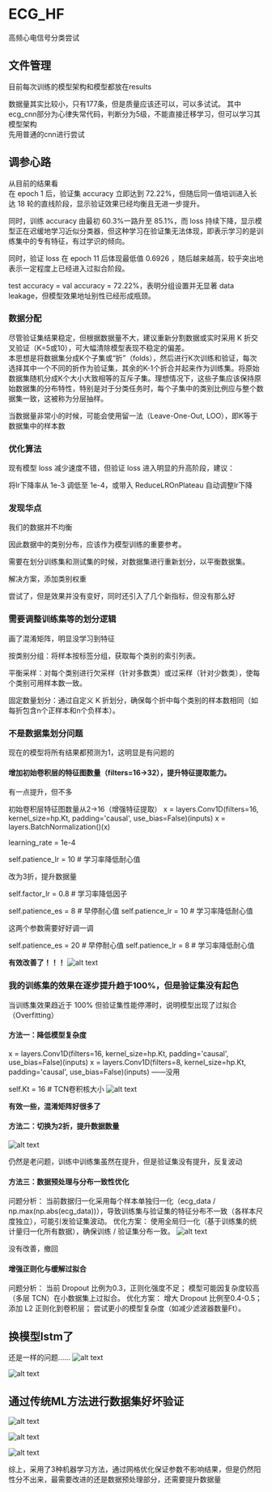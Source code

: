 # ECG_HF
高频心电信号分类尝试  

## 文件管理

目前每次训练的模型架构和模型都放在results

数据量其实比较小，只有177条，但是质量应该还可以，可以多试试。
其中ecg_cnn部分为心律失常代码，判断分为5级，不能直接迁移学习，但可以学习其模型架构  
先用普通的cnn进行尝试  

## 调参心路

从目前的结果看  
在 epoch 1 后，验证集 accuracy 立即达到 72.22%，但随后同一值培训进入长达 18 轮的直线阶段，显示验证效果已经均衡且无进一步提升。

同时，训练 accuracy 由最初 60.3%一路升至 85.1%，而 loss 持续下降，显示模型正在迟缓地学习近似分类器，但这种学习在验证集无法体现，即表示学习的是训练集中的专有特征，有过学识的倾向。

同时，验证 loss 在 epoch 11 后体现最低值 0.6926 ，随后越来越高，较乎突出地表示一定程度上已经进入过拟合阶段。

test accuracy = val accuracy = 72.22%，表明分组设置并无显著 data leakage，但模型效果地址别性已经形成瓶颈。

### 数据分配

尽管验证集结果稳定，但根据数据量不大，建议重新分割数据或实时采用 K 折交叉验证（K=5或10），可大幅清除模型表现不稳定的偏差。  
本思想是将数据集分成K个子集或“折”（folds），然后进行K次训练和验证，每次选择其中一个不同的折作为验证集，其余的K-1个折合并起来作为训练集。将原始数据集随机分成K个大小大致相等的互斥子集。理想情况下，这些子集应该保持原始数据集的分布特性，特别是对于分类任务时，每个子集中的类别比例应与整个数据集一致，这被称为分层抽样。

当数据量非常小的时候，可能会使用留一法（Leave-One-Out, LOO），即K等于数据集中的样本数

### 优化算法

现有模型 loss 减少速度不错，但验证 loss 进入明显的升高阶段，建议：

将lr下降率从 1e-3 调低至 1e-4，或带入 ReduceLROnPlateau 自动调整lr下降  

### 发现华点
我们的数据并不均衡

因此数据中的类别分布，应该作为模型训练的重要参考。

需要在划分训练集和测试集的时候，对数据集进行重新划分，以平衡数据集。

解决方案，添加类别权重

尝试了，但是效果并没有变好，同时还引入了几个新指标，但没有那么好

### 需要调整训练集等的划分逻辑

画了混淆矩阵，明显没学习到特征

按类别分组：将样本按标签分组，获取每个类别的索引列表。

平衡采样：对每个类别进行欠采样（针对多数类）或过采样（针对少数类），使每个类别可用样本数一致。

固定数量划分：通过自定义 K 折划分，确保每个折中每个类别的样本数相同（如每折包含n个正样本和n个负样本）。


### 不是数据集划分问题
现在的模型将所有结果都预测为1，这明显是有问题的

#### 增加初始卷积层的特征图数量（filters=16→32），提升特征提取能力。
有一点提升，但不多

初始卷积层特征图数量从2→16（增强特征提取）
    x = layers.Conv1D(filters=16, kernel_size=hp.Kt, padding='causal', use_bias=False)(inputs)
    x = layers.BatchNormalization()(x)

learning_rate = 1e-4

self.patience_lr = 10  # 学习率降低耐心值

改为3折，提升数据量

self.factor_lr = 0.8  # 学习率降低因子

self.patience_es = 8  # 早停耐心值
self.patience_lr = 10  # 学习率降低耐心值

这两个参数需要好好调一调

self.patience_es = 20  # 早停耐心值
self.patience_lr = 8  # 学习率降低耐心值

**有效改善了！！！**
![alt text](2tcn/results/20250530_192927/kfold_training_subplots.png)


### 我的训练集的效果在逐步提升趋于100%，但是验证集没有起色  
当训练集效果趋近于 100% 但验证集性能停滞时，说明模型出现了过拟合（Overfitting）

#### 方法一：降低模型复杂度

x = layers.Conv1D(filters=16, kernel_size=hp.Kt, padding='causal', use_bias=False)(inputs)
x = layers.Conv1D(filters=8, kernel_size=hp.Kt, padding='causal', use_bias=False)(inputs)
——没用

self.Kt = 16  # TCN卷积核大小
![alt text](2tcn/results/20250531_100609/kfold_confusion_matrices.png)

**有效一些，混淆矩阵好很多了**


#### 方法二：切换为2折，提升数据数量

![alt text](2tcn/results/20250531_100759/kfold_training_subplots.png)  

仍然是老问题，训练中训练集虽然在提升，但是验证集没有提升，反复波动

#### 方法三：数据预处理与分布一致性优化
问题分析：
当前数据归一化采用每个样本单独归一化（ecg_data / np.max(np.abs(ecg_data))），导致训练集与验证集的特征分布不一致（各样本尺度独立），可能引发验证集波动。
优化方案：
使用全局归一化（基于训练集的统计量归一化所有数据），确保训练 / 验证集分布一致。
![alt text](2tcn/results/20250531_102351/kfold_training_subplots.png)

没有改善，撤回

#### 增强正则化与缓解过拟合
问题分析：
当前 Dropout 比例为0.3，正则化强度不足；
模型可能因复杂度较高（多层 TCN）在小数据集上过拟合。
优化方案：
增大 Dropout 比例至0.4-0.5；
添加 L2 正则化到卷积层；
尝试更小的模型复杂度（如减少滤波器数量Ft）。

## 换模型lstm了

还是一样的问题……
![alt text](3lstm/results/20250531_110718/confusion_matrix.png)

![alt text](3lstm/results/20250531_110718/training_accuracy.png)

## 通过传统ML方法进行数据集好坏验证
![alt text](4ml/results/20250531_113823/confusion_matrix_RandomForest.png)

![alt text](4ml/results/20250531_113823/confusion_matrix_SVM.png)

![alt text](4ml/results/20250531_113823/confusion_matrix_XGBoost.png)

综上，采用了3种机器学习方法，通过网格优化保证参数不影响结果，但是仍然阳性分不出来，最需要改进的还是数据预处理部分，还需要提升数据量